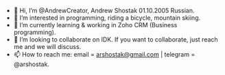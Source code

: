 - 👋 Hi, I’m @AndrewCreator, Andrew Shostak 01.10.2005 Russian.
- 👀 I’m interested in programming, riding a bicycle, mountain skiing.
- 🌱 I’m currently learning & working in Zoho CRM (Business programming).
- 💞️ I’m looking to collaborate on IDK. If you want to collaborate, just reach me and we will discuss.
- 📫 How to reach me: email = arshostak@gmail.com | telegram = @arshostak.
